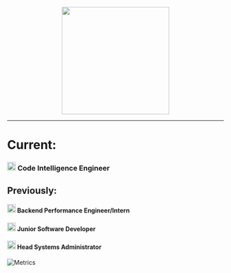 <p align="center">
  <img height=250 width=250 src="https://strum355.netsoc.co/kotlin/css/kotlin-rounded.png">
</p>

---

# Current:

### <a href="https://about.sourcegraph.com"><img width=20 height=20 src="https://img.stackshare.io/service/2594/preview.png"></a> <span>Code Intelligence Engineer</span><br/>


## Previously:

#### <a href="https://teamwork.com"><img width=20 height=20 src="https://avatars3.githubusercontent.com/u/4037476?s=200&v=4"></a> <span>Backend Performance Engineer/Intern</span><br/>
#### <a href="https://cloudcix.com"><img width=20 height=20 src="https://avatars0.githubusercontent.com/u/11174628?s=280&v=4"></a> <span>Junior Software Developer</span><br/>
#### <a href="https://netsoc.co/rk"><img width=20 height=20 src="https://cardinaldesign.io/wp-content/uploads/2019/04/large_logo.png"></a> <span>Head Systems Administrator</span>

![Metrics](https://github.com/strum355/strum355/blob/master/github-metrics.svg)
